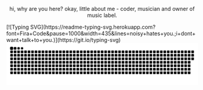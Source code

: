 <p align="center">hi, why are you here? okay, little about me - coder, musician and owner of music label.</p>
[![Typing SVG](https://readme-typing-svg.herokuapp.com?font=Fira+Code&pause=1000&width=435&lines=noisy+hates+you.;i+dont+want+talk+to+you.)](https://git.io/typing-svg)
<a href=#><img src="contributions.svg"></a>
</p>
